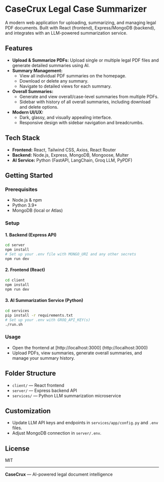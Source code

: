 # CaseCrux Legal Case Summarizer

A modern web application for uploading, summarizing, and managing legal PDF documents. Built with React (frontend), Express/MongoDB (backend), and integrates with an LLM-powered summarization service.

## Features

- **Upload & Summarize PDFs:** Upload single or multiple legal PDF files and generate detailed summaries using AI.
- **Summary Management:**
  - View all individual PDF summaries on the homepage.
  - Download or delete any summary.
  - Navigate to detailed views for each summary.
- **Overall Summaries:**
  - Generate and view overall/case-level summaries from multiple PDFs.
  - Sidebar with history of all overall summaries, including download and delete options.
- **Modern UI/UX:**
  - Dark, glassy, and visually appealing interface.
  - Responsive design with sidebar navigation and breadcrumbs.

## Tech Stack

- **Frontend:** React, Tailwind CSS, Axios, React Router
- **Backend:** Node.js, Express, MongoDB, Mongoose, Multer
- **AI Service:** Python (FastAPI, LangChain, Groq LLM, PyPDF)

## Getting Started

### Prerequisites

- Node.js & npm
- Python 3.9+
- MongoDB (local or Atlas)

### Setup

#### 1. Backend (Express API)

```bash
cd server
npm install
# Set up your .env file with MONGO_URI and any other secrets
npm run dev
```

#### 2. Frontend (React)

```bash
cd client
npm install
npm run dev
```

#### 3. AI Summarization Service (Python)

```bash
cd services
pip install -r requirements.txt
# Set up your .env with GROQ_API_KEY(s)
./run.sh
```

### Usage

- Open the frontend at [http://localhost:3000] (http://localhost:3000)
- Upload PDFs, view summaries, generate overall summaries, and manage your summary history.

## Folder Structure

- `client/` — React frontend
- `server/` — Express backend API
- `services/` — Python LLM summarization microservice

## Customization

- Update LLM API keys and endpoints in `services/app/config.py` and `.env` files.
- Adjust MongoDB connection in `server/.env`.

## License

MIT

---

**CaseCrux** — AI-powered legal document intelligence